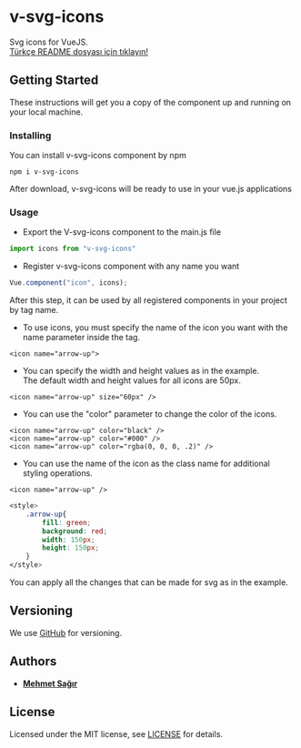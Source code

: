 # v-svg-icons
Svg icons for VueJS. <br>
[Türkçe README dosyası için tıklayın!](https://github.com/mehmetsagir/v-svg-icons/blob/master/trREADME.md)

## Getting Started
These instructions will get you a copy of the component up and running on your local machine.

### Installing

You can install v-svg-icons component by npm

``` 
npm i v-svg-icons
```

After download, v-svg-icons will be ready to use in your vue.js applications

### Usage

* Export the V-svg-icons component to the main.js file

```js
import icons from "v-svg-icons"
```

* Register v-svg-icons component with any name you want

```js
Vue.component("icon", icons);
```

After this step, it can be used by all registered components in your project by tag name.

* To use icons, you must specify the name of the icon you want with the name parameter inside the <icon name = "" /> tag.
```vue
<icon name="arrow-up">
```
* You can specify the width and height values as in the example. 
  <br>
  The default width and height values for all icons are 50px.
```vue
<icon name="arrow-up" size="60px" />
```

* You can use the "color" parameter to change the color of the icons.
```vue
<icon name="arrow-up" color="black" />
<icon name="arrow-up" color="#000" />
<icon name="arrow-up" color="rgba(0, 0, 0, .2)" />
```
* You can use the name of the icon as the class name for additional styling operations.
```vue
<icon name="arrow-up" />
```
```css
<style>
    .arrow-up{
        fill: green;
        background: red;
        width: 150px;
        height: 150px;
    }
</style>
```
You can apply all the changes that can be made for svg as in the example.



## Versioning

We use [GitHub](https://github.com/mehmetsagir/v-svg-icons) for versioning. 

## Authors
* **[Mehmet Sağır](https://github.com/mehmetsagir)**

## License
Licensed under the MIT license, see [LICENSE](https://github.com/mehmetsagir/v-svg-icons/blob/master/LICENSE) for details.

